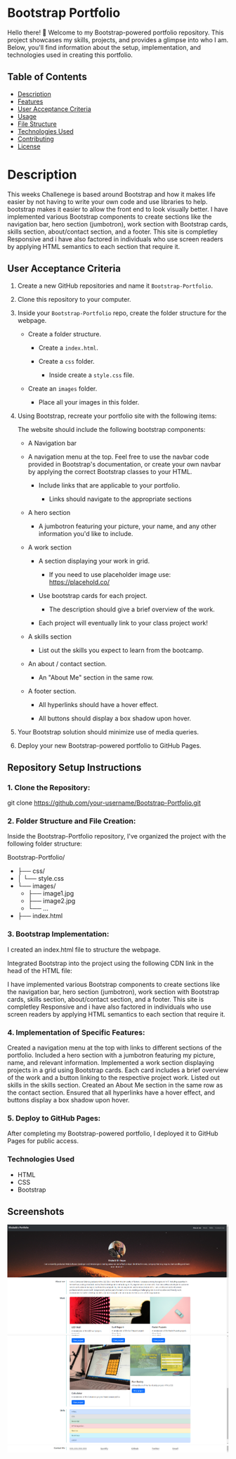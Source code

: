 # Bootstrap Portfolio
Hello there! 👋 Welcome to my Bootstrap-powered portfolio repository. This project showcases my skills, projects, and provides a glimpse into who I am. Below, you'll find information about the setup, implementation, and technologies used in creating this portfolio.

## Table of Contents

- [Description](#description)
- [Features](#features)
- [User Acceptance Criteria](#user-acceptance)
- [Usage](#usage)
- [File Structure](#file-structure)
- [Technologies Used](#technologies-used)
- [Contributing](#contributing)
- [License](#license)

# Description 

This weeks Challenege is based around Bootstrap and how it makes life easier by not having to write your own code and use libraries to help. bootstrap makes it easier to allow the front end to look visually better.
I have implemented various Bootstrap components to create sections like the navigation bar, hero section (jumbotron), work section with Bootstrap cards, skills section, about/contact section, and a footer. This site is completley Responsive and i have also factored in individuals who use screen readers by applying HTML semantics to each section that require it.


## User Acceptance Criteria
1. Create a new GitHub repositories and name it `Bootstrap-Portfolio`.

2. Clone this repository to your computer.

3. Inside your `Bootstrap-Portfolio` repo, create the folder structure for the webpage.
   
   - Create a folder structure.

     - Create a `index.html`.

     - Create a `css` folder.

       - Inside create a `style.css` file.

   - Create an `images` folder.

       - Place all your images in this folder.

4. Using Bootstrap, recreate your portfolio site with the following items:

   The website should include the following bootstrap components:

    - A Navigation bar
    
    - A navigation menu at the top. Feel free to use the navbar code provided in Bootstrap's documentation, or create your own navbar by applying the correct Bootstrap classes to your HTML.

      - Include links that are applicable to your portfolio.
  
        - Links should navigate to the appropriate sections 

    - A hero section

        - A jumbotron featuring your picture, your name, and any other information you'd like to include.

    - A work section

      - A section displaying your work in grid. 

        - If you need to use placeholder image use: https://placehold.co/ 

      - Use bootstrap cards for each project.

        - The description should give a brief overview of the work.

      - Each project will eventually link to your class project work!

    - A skills section

      - List out the skills you expect to learn from the bootcamp.

    - An about / contact section.

      - An "About Me" section in the same row.
    
    - A footer section.

      - All hyperlinks should have a hover effect.

      - All buttons should display a box shadow upon hover.

5. Your Bootstrap solution should minimize use of media queries.

6. Deploy your new Bootstrap-powered portfolio to GitHub Pages.

## Repository Setup Instructions
### 1. Clone the Repository:
git clone https://github.com/your-username/Bootstrap-Portfolio.git
### 2. Folder Structure and File Creation:
Inside the Bootstrap-Portfolio repository, I've organized the project with the following folder structure:

Bootstrap-Portfolio/
- ├── css/
- │    └── style.css
- └── images/
    - ├── image1.jpg
    - ├── image2.jpg
    - └── ...
- ├── index.html

### 3. Bootstrap Implementation:
I created an index.html file to structure the webpage.

Integrated Bootstrap into the project using the following CDN link in the head of the HTML file:

<link href="https://cdn.jsdelivr.net/npm/bootstrap@5.3.2/dist/css/bootstrap.min.css" rel="stylesheet"
    integrity="sha384-T3c6CoIi6uLrA9TneNEoa7RxnatzjcDSCmG1MXxSR1GAsXEV/Dwwykc2MPK8M2HN" crossorigin="anonymous">

I have implemented various Bootstrap components to create sections like the navigation bar, hero section (jumbotron), work section with Bootstrap cards, skills section, about/contact section, and a footer. This site is completley Responsive and i have also factored in individuals who use screen readers by applying HTML semantics to each section that require it.

### 4. Implementation of Specific Features:
Created a navigation menu at the top with links to different sections of the portfolio.
Included a hero section with a jumbotron featuring my picture, name, and relevant information.
Implemented a work section displaying projects in a grid using Bootstrap cards. Each card includes a brief overview of the work and a button linking to the respective project work.
Listed out skills in the skills section.
Created an About Me section in the same row as the contact section.
Ensured that all hyperlinks have a hover effect, and buttons display a box shadow upon hover.
### 5. Deploy to GitHub Pages:
After completing my Bootstrap-powered portfolio, I deployed it to GitHub Pages for public access.

### Technologies Used
- HTML
- CSS
- Bootstrap

## Screenshots

 ![alt text](./screenshots/portfolio-1.png)
 ![alt text](./screenshots/portfolio-2.png)
 ![alt text](./screenshots/portfolio-3.png)